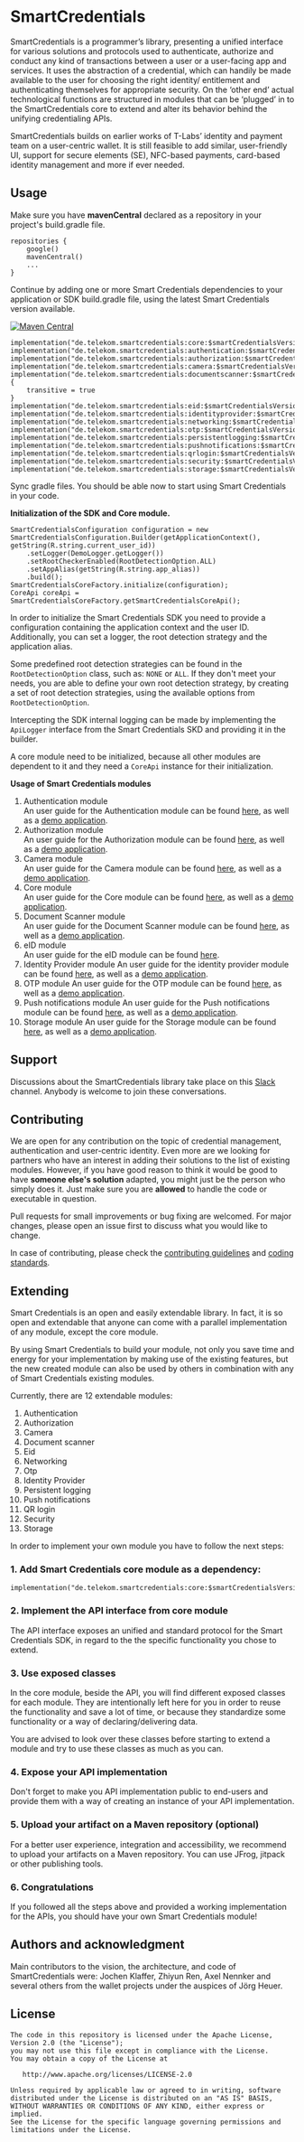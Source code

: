 ﻿
# SmartCredentials

SmartCredentials is a programmer’s library, presenting a unified interface for various solutions and protocols used to authenticate, 
authorize and conduct any kind of transactions between a user or a user-facing app and services. 
It uses the abstraction of a credential, which can handily be made available to the user for choosing the right 
identity/ entitlement and authenticating themselves for appropriate security. 
On the ‘other end’ actual technological functions are structured in modules that can be ‘plugged’ in to the SmartCredentials core 
to extend and alter its behavior behind the unifying credentialing APIs.

SmartCredentials builds on earlier works of T-Labs’ identity and payment team on a user-centric wallet. It is still feasible to add similar,
user-friendly UI, support for secure elements (SE), NFC-based payments, card-based identity management and more if ever needed.

## Usage

Make sure you have **mavenCentral** declared as a repository in your project's build.gradle file.
```
repositories {
    google()
    mavenCentral()
    ...
}
```
Continue by adding one or more Smart Credentials dependencies to your application or SDK build.gradle file, using the latest Smart Credentials version available.

[![Maven Central](https://maven-badges.herokuapp.com/maven-central/de.telekom.smartcredentials/core/badge.svg)](https://maven-badges.herokuapp.com/maven-central/de.telekom.smartcredentials/core)
```
implementation("de.telekom.smartcredentials:core:$smartCredentialsVersion")
implementation("de.telekom.smartcredentials:authentication:$smartCredentialsVersion")
implementation("de.telekom.smartcredentials:authorization:$smartCredentialsVersion")
implementation("de.telekom.smartcredentials:camera:$smartCredentialsVersion")
implementation("de.telekom.smartcredentials:documentscanner:$smartCredentialsVersion@aar"){
	transitive = true
}
implementation("de.telekom.smartcredentials:eid:$smartCredentialsVersion")
implementation("de.telekom.smartcredentials:identityprovider:$smartCredentialsVersion")
implementation("de.telekom.smartcredentials:networking:$smartCredentialsVersion")
implementation("de.telekom.smartcredentials:otp:$smartCredentialsVersion")
implementation("de.telekom.smartcredentials:persistentlogging:$smartCredentialsVersion")
implementation("de.telekom.smartcredentials:pushnotifications:$smartCredentialsVersion")
implementation("de.telekom.smartcredentials:qrlogin:$smartCredentialsVersion")
implementation("de.telekom.smartcredentials:security:$smartCredentialsVersion")
implementation("de.telekom.smartcredentials:storage:$smartCredentialsVersion")
```

Sync gradle files. You should be able now to start using Smart Credentials in your code.

**Initialization of the SDK and Core module.**
```
SmartCredentialsConfiguration configuration = new SmartCredentialsConfiguration.Builder(getApplicationContext(), getString(R.string.current_user_id))
    .setLogger(DemoLogger.getLogger())
    .setRootCheckerEnabled(RootDetectionOption.ALL)
    .setAppAlias(getString(R.string.app_alias))
    .build();
SmartCredentialsCoreFactory.initialize(configuration);
CoreApi coreApi = SmartCredentialsCoreFactory.getSmartCredentialsCoreApi();
```
In order to initialize the Smart Credentials SDK you need to provide a configuration containing the application context and the user ID. Additionally, you can set a logger, the root detection strategy and the application alias. 

Some predefined root detection strategies can be found in the ```RootDetectionOption``` class, such as: ```NONE``` or ```ALL```. If they don't meet your needs, you are able to define your own root detection strategy, by creating a set of root detection strategies, using the available options from ```RootDetectionOption```. 

Intercepting the SDK internal logging can be made by implementing the ```ApiLogger``` interface from the Smart Credentials SKD and providing it in the builder.

A core module need to be initialized, because all other modules are dependent to it and they need a ```CoreApi``` instance for their initialization.

**Usage of Smart Credentials modules**

1. Authentication module  
An user guide for the Authentication module can be found [here](https://github.com/telekom/SmartCredentials-SDK-android/tree/develop/SmartCredentials_aOS/authentication), as well as a [demo application](https://github.com/telekom/SmartCredentials-SDK-android/tree/develop/samples/authentication).
2. Authorization module  
An user guide for the Authorization module can be found [here](https://github.com/telekom/SmartCredentials-SDK-android/tree/develop/SmartCredentials_aOS/authorization), as well as a [demo application](https://github.com/telekom/SmartCredentials-SDK-android/tree/develop/samples/authorization).
3. Camera module  
An user guide for the Camera module can be found [here](https://github.com/telekom/SmartCredentials-SDK-android/tree/develop/SmartCredentials_aOS/camera), as well as a [demo application](https://github.com/telekom/SmartCredentials-SDK-android/tree/develop/samples/camera).
4. Core module  
An user guide for the Core module can be found [here](https://github.com/telekom/SmartCredentials-SDK-android/tree/develop/SmartCredentials_aOS/core), as well as a [demo application](https://github.com/telekom/SmartCredentials-SDK-android/tree/develop/samples/core).
5. Document Scanner module  
An user guide for the Document Scanner module can be found [here](https://github.com/telekom/SmartCredentials-SDK-android/tree/develop/SmartCredentials_aOS/documentscanner), as well as a [demo application](https://github.com/telekom/SmartCredentials-SDK-android/tree/develop/samples/documentscanner).
6. eID module  
An user guide for the eID module can be found [here](https://github.com/telekom/SmartCredentials-SDK-android/tree/develop/SmartCredentials_aOS/eid).
7. Identity Provider module
An user guide for the identity provider module can be found [here](https://github.com/telekom/SmartCredentials-SDK-android/tree/develop/SmartCredentials_aOS/identityprovider), as well as a [demo application](https://github.com/telekom/SmartCredentials-SDK-android/tree/develop/samples/oneclickbusiness).
8. OTP module
An user guide for the OTP module can be found [here](https://github.com/telekom/SmartCredentials-SDK-android/tree/develop/SmartCredentials_aOS/otp), as well as a [demo application](https://github.com/telekom/SmartCredentials-SDK-android/tree/develop/samples/otp).
9. Push notifications module
An user guide for the Push notifications module can be found [here](https://github.com/telekom/SmartCredentials-SDK-android/tree/develop/SmartCredentials_aOS/pushnotifications), as well as a [demo application](https://github.com/telekom/SmartCredentials-SDK-android/tree/develop/samples/pushnotifications).
10. Storage module
An user guide for the Storage module can be found [here](https://github.com/telekom/SmartCredentials-SDK-android/tree/develop/SmartCredentials_aOS/storage), as well as a [demo application](https://github.com/telekom/SmartCredentials-SDK-android/tree/develop/samples/storage).
 
## Support

Discussions about the SmartCredentials library take place on this [Slack](https://smartcredentialssdk.slack.com/) channel. Anybody is welcome to join these conversations. 

## Contributing

We are open for any contribution on the topic of credential management, authentication and user-centric identity.
Even more are we looking for partners who have an interest in adding their solutions to the list of existing modules. However, if you have good reason to think it would be good to have **someone else's solution** adapted, you might just be the person who simply does it. Just make sure you are **allowed** to handle the code or executable in question.

Pull requests for small improvements or bug fixing are welcomed. For major changes, please open an issue first to discuss what you would like to change.

In case of contributing, please check the [contributing guidelines](https://github.com/kreincke/SmartCredentials-SDK-android/blob/develop/CONTRIBUTING.md) and [coding standards](https://github.com/kreincke/SmartCredentials-SDK-android/blob/develop/CODING-STANDARDS.md).

## Extending
Smart Credentials is an open and easily extendable library. In fact, it is so open and extendable that anyone can come with a parallel implementation of any module, except the core module.

By using Smart Credentials to build your module, not only you save time and energy for your implementation by making use of the existing features, but the new created module can also be used by others in combination with any of Smart Credentials existing modules.

Currently, there are 12 extendable modules:

1.  Authentication
2.  Authorization
3.  Camera
4.  Document scanner
5.  Eid
6.  Networking
7.  Otp
8.  Identity Provider
9.  Persistent logging
10.  Push notifications
11. QR login
12. Security
13. Storage

In order to implement your own module you have to follow the next steps:

### 1. Add Smart Credentials core module as a dependency:
```
implementation("de.telekom.smartcredentials:core:$smartCredentialsVersion")
```

### 2. Implement the API interface from core module

The API interface exposes an unified and standard protocol for the Smart Credentials SDK, in regard to the the specific functionality you chose to extend.

### 3. Use exposed classes 

In the core module, beside the API, you will find different exposed classes for each module. They are intentionally left here for you in order to 
reuse the functionality and save a lot of time, or because they standardize some functionality or a way of declaring/delivering data.

You are advised to look over these classes before starting to extend a module and try to use these classes as much as you can.

### 4. Expose your API implementation

Don't forget to make you API implementation public to end-users and provide them with a way of creating an instance of your API implementation.

### 5. Upload your artifact on a Maven repository (optional)

For a better user experience, integration and accessibility, we recommend to upload your artifacts on a Maven repository. You can use JFrog, jitpack or other publishing tools.

### 6. Congratulations
If you followed all the steps above and provided a working implementation for the APIs, you should have your own Smart Credentials module!

## Authors and acknowledgment
Main contributors to the vision, the architecture, and code of SmartCredentials were: Jochen Klaffer, Zhiyun Ren, Axel Nennker and several others from the wallet projects under the auspices of Jörg Heuer.

## License
```
The code in this repository is licensed under the Apache License, Version 2.0 (the "License");
you may not use this file except in compliance with the License.
You may obtain a copy of the License at

   http://www.apache.org/licenses/LICENSE-2.0

Unless required by applicable law or agreed to in writing, software
distributed under the License is distributed on an "AS IS" BASIS,
WITHOUT WARRANTIES OR CONDITIONS OF ANY KIND, either express or implied.
See the License for the specific language governing permissions and
limitations under the License.
```
